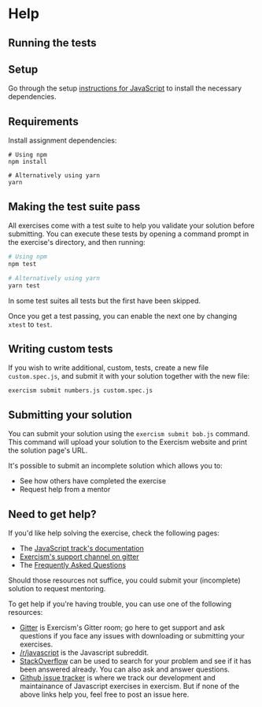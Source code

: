 # Help

## Running the tests

## Setup

Go through the setup [instructions for JavaScript][docs-exercism-javascript] to install the necessary dependencies.

## Requirements

Install assignment dependencies:

```shell
# Using npm
npm install

# Alternatively using yarn
yarn
```

## Making the test suite pass

All exercises come with a test suite to help you validate your solution before submitting.
You can execute these tests by opening a command prompt in the exercise's directory, and then running:

```bash
# Using npm
npm test

# Alternatively using yarn
yarn test
```

In some test suites all tests but the first have been skipped.

Once you get a test passing, you can enable the next one by changing `xtest` to `test`.

## Writing custom tests

If you wish to write additional, custom, tests, create a new file `custom.spec.js`, and submit it with your solution together with the new file:

```shell
exercism submit numbers.js custom.spec.js
```

[docs-exercism-javascript]: https://exercism.org/docs/tracks/javascript/installation

## Submitting your solution

You can submit your solution using the `exercism submit bob.js` command.
This command will upload your solution to the Exercism website and print the solution page's URL.

It's possible to submit an incomplete solution which allows you to:

- See how others have completed the exercise
- Request help from a mentor

## Need to get help?

If you'd like help solving the exercise, check the following pages:

- The [JavaScript track's documentation](https://exercism.org/docs/tracks/javascript)
- [Exercism's support channel on gitter](https://gitter.im/exercism/support)
- The [Frequently Asked Questions](https://exercism.org/docs/using/faqs)

Should those resources not suffice, you could submit your (incomplete) solution to request mentoring.

To get help if you're having trouble, you can use one of the following resources:

- [Gitter](https://gitter.im/exercism/support) is Exercism's Gitter room; go here to get support and ask questions if you face any issues with downloading or submitting your exercises.
- [/r/javascript](https://www.reddit.com/r/javascript) is the Javascript subreddit.
- [StackOverflow](https://stackoverflow.com/questions/tagged/javascript+exercism) can be used to search for your problem and see if it has been answered already. You can also ask and answer questions.
- [Github issue tracker](https://github.com/exercism/javascript/issues) is where we track our development and maintainance of Javascript exercises in exercism. But if none of the above links help you, feel free to post an issue here.
